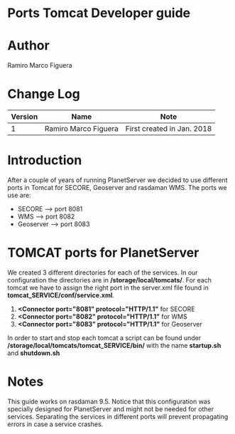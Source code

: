 # Ports Tomcat Developer guide

# Author
Ramiro Marco Figuera

# Change Log

|Version|Name|Note|
|---|---|---|
|1|Ramiro Marco Figuera|First created in Jan. 2018|

# Introduction

After a couple of years of running PlanetServer we decided to use different ports in Tomcat for SECORE, Geoserver and rasdaman WMS. The ports we use are:

* SECORE --> port 8081
* WMS --> port 8082
* Geoserver --> port 8083


# TOMCAT ports for PlanetServer

We created 3 different directories for each of the services. In our configuration the directories are in **/storage/local/tomcats/**. For each tomcat we have to assign the right port in the server.xml file found in **tomcat_SERVICE/conf/service.xml**.

1. **<Connector port="8081" protocol="HTTP/1.1"** for SECORE
2. **<Connector port="8082" protocol="HTTP/1.1"** for WMS
3. **<Connector port="8083" protocol="HTTP/1.1"** for Geoserver

In order to start and stop each tomcat a script can be found under **/storage/local/tomcats/tomcat_SERVICE/bin/** with the name **startup.sh** and **shutdown.sh**

# Notes

This guide works on rasdaman 9.5. Notice that this configuration was specially designed for PlanetServer and might not be needed for other services. Separating the services in different ports will prevent propagating errors in case a service crashes.
